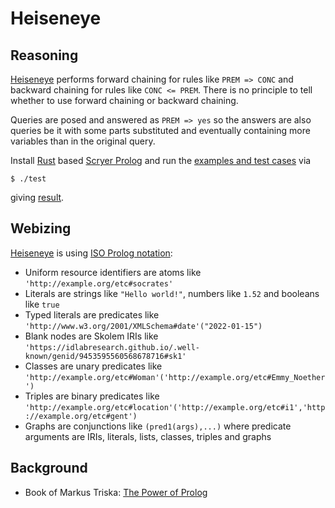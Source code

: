 # Heiseneye

## Reasoning

[Heiseneye](https://github.com/IDLabResearch/Heiseneye) performs forward chaining for rules like `PREM => CONC` and backward chaining for rules like `CONC <= PREM`.
There is no principle to tell whether to use forward chaining or backward chaining.

Queries are posed and answered as `PREM => yes` so the answers are also queries be it with some parts
substituted and eventually containing more variables than in the original query.

Install [Rust](https://www.rust-lang.org/) based [Scryer Prolog](https://github.com/mthom/scryer-prolog#installing-scryer-prolog)
and run the [examples and test cases](./etc) via
```
$ ./test
```
giving [result](./result.pl).

## Webizing

[Heiseneye](https://github.com/IDLabResearch/Heiseneye) is using [ISO Prolog notation](https://en.wikipedia.org/wiki/Prolog#ISO_Prolog):

- Uniform resource identifiers are atoms like `'http://example.org/etc#socrates'`
- Literals are strings like `"Hello world!"`, numbers like `1.52` and booleans like `true`
- Typed literals are predicates like `'http://www.w3.org/2001/XMLSchema#date'("2022-01-15")`
- Blank nodes are Skolem IRIs like `'https://idlabresearch.github.io/.well-known/genid/9453595560568678716#sk1'`
- Classes are unary predicates like `'http://example.org/etc#Woman'('http://example.org/etc#Emmy_Noether')`
- Triples are binary predicates like `'http://example.org/etc#location'('http://example.org/etc#i1','http://example.org/etc#gent')`
- Graphs are conjunctions like `(pred1(args),...)` where predicate arguments are IRIs, literals, lists, classes, triples and graphs

## Background

- Book of Markus Triska: [The Power of Prolog](https://www.metalevel.at/prolog)

